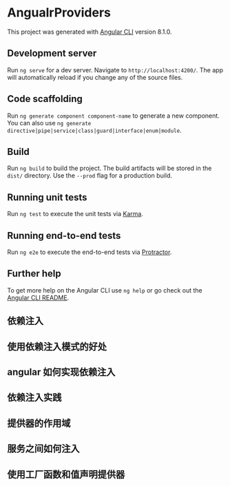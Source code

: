 # AngualrProviders

This project was generated with [Angular CLI](https://github.com/angular/angular-cli) version 8.1.0.

## Development server

Run `ng serve` for a dev server. Navigate to `http://localhost:4200/`. The app will automatically reload if you change any of the source files.

## Code scaffolding

Run `ng generate component component-name` to generate a new component. You can also use `ng generate directive|pipe|service|class|guard|interface|enum|module`.

## Build

Run `ng build` to build the project. The build artifacts will be stored in the `dist/` directory. Use the `--prod` flag for a production build.

## Running unit tests

Run `ng test` to execute the unit tests via [Karma](https://karma-runner.github.io).

## Running end-to-end tests

Run `ng e2e` to execute the end-to-end tests via [Protractor](http://www.protractortest.org/).

## Further help

To get more help on the Angular CLI use `ng help` or go check out the [Angular CLI README](https://github.com/angular/angular-cli/blob/master/README.md).

## 依赖注入
<!-- 
1： 什么是依赖注入模式以及使用依赖注入模式的好处？
依赖注入： Dependency Injection 简称 DI
假设写了一个方法，这个方法的参数是一个对象，当调用这个方法时，需要实例化这个对象，并把它传递给方法，
例如：new 一个商品Product，商品的信息在这里面Product()，然后调用createShipment方法，把这个商品Product传到这个方法里，
createShipment方法需要一个已经存在的product 类的实例，换句话说createShipment依赖Product类，但是createShipment方法本身并不知道如何创建一个product类，调用createShipment方法代码需要以某种方式创建 product，并将其作为方法的参数传递给createShipment方法，把这个对象那个作为参数传递给这个方法也叫注入这个方法，比如现在需要将product类换成一个product子类MockProduct，在我们的例子中，只需要改一行代码，
var product = new Product();
createShipment(product);
改成
var product = new MockProduct();
createShipment(product);
但是如果createShipment三个参数product,shipCompany,order，每个参数又有自己的依赖，代码可能会变成这样
var product = new Product();
var shipCompany = new ShipCompany();
var address = new Address();
var order = new Order();
order.setAddress(address);
createShipment(product,shipCompany,order);
把address信息set到order信息里面，然后调createShipment方法
上面代码有大量的手工实例化对象代码，能不能有什么能够代替创建createShipment方法所依赖的这些对象，以及这些对象自己所依赖的对象呢？
这个就是依赖注入模式要解决的问题
如果一个对象A要依赖一个类型为B的对象，那么对象A不需要去实例化对象B,B会外部机制注入进来，A只需要声明我需要一个B类型的对象，有人能给我一个吗？这就依赖注入要解决的问题
与依赖注入经常同时出现的一个概念叫控制反转，控制反转：Inversion of Control 简称 IOC、
控制反转是指将依赖的控制权从代码的内部转成代码外部，代码对外部的依赖是什么，是由代码的内部来决定的，
比如：var product = new Product() 决定了代码依赖Product()，如果我们把依赖改成MockProduct(),需要修改方法内部的代码，把Product()改成MockProduct()，如果实现控制反转，内部代码只需要声明我需要 Product()，至于传进来的是Product() 还是MockProduct()，是由代码外部来决定的，这样把依赖的控制权由代码的内部转成代码的外部，就叫控制反转，控制反转和依赖注入是一体两面，表达的是一个思想，控制反转侧重于描述目的：目的是将代码的控制权由代码内部转成代码外部。依赖注入侧重于描述手段：如何来实现控制反转，使用的手段叫依赖注入，实现控制反转模式的框架叫IOC容器，而angular框架就是一个IOC容器，

控制反转：Inversion of Control 简称 IOC
2： 介绍angular的依赖注入实现：注入器和提供器
3： 注入器的层级关系
 -->
## 使用依赖注入模式的好处
<!-- 
1： 依赖注入会以一种松耦合的方式编写代码，使代码的可重用性和可测性更高，

什么是松耦合和可重用性？

假设有一个商品组件productComponent,使用一个商品服务ProductService来获取商品信息，如果没有依赖注入，你需要知道在productComponent中如何实例化ProductService，有很多方式实例化ProductService比如new一个操作符，不管用哪种方法，商品组件productComponent和商品服务ProductService 都将紧密的结合在一起，如果想在另一个项目中，重用productComponent组件，但是要使用另一个不同的服务对象来获取商品的信息，这代表商品组件productComponent 和 商品服务ProductService 是紧密耦合在一起的，如果想在别的项目中使用商品组件productComponent，需要改代码商品组件里面的代码才可以用，而依赖注入可以解决这种商品组件和商品服务紧耦合关系，从而可以使商品组件在别的项目中也可以使用，不用修改商品组件中的代码，
var productService = new ProductService();
var productService = new AnotherProductService();
看下面一段代码：
@NgModule({
  providers: [ProductService]
  ... 省略其他配置
})
export class AppModule { }

@Componnet({
  ...省略组件配置
})
export class ProductComponnet {
  product: Product;
  constructor(productService: ProductService) {
    this.product = productService.getProduct();
  }
}

在angular项目中，通过指定providers 来告诉angular哪些对象需要依赖注入，
providers 属性是一个数组，数组里面的每一个元素是一个provider, 一个provide 定义了一个对象在被注入到指令和组件之前如何实例化，
providers: [ProductService]  这一段代码等价于 
providers: [{provide: ProductService, useClass: ProductService}]   
这里涉及angular的一个概念token, 一个token用来代表一个可被注入的对象的类型，token类型由providers的配置对象的provide属性来决定，所以providers: [{provide: ProductService, useClass: ProductService}] 这段代码的意思是，注册一个类型是 ProductService的token，当由组件或者指令声明自己需要一个ProductService的token时，实例化一个useClass: ProductService，并将其注入到目标对象，

那么组件或指令如何声明自己需要一个类型为 ProductService的token，？
答案是用组件或指令的构造函数，如果在构造函数中这样去写（productService: ProductService ）就是我需要一个类型为 ProductService的token, angular框架看到这个声明以后，就会去providers中去找provide: ProductService 这个类型的token对应的类useClass: ProductService 是哪一个，
constructor(productService: ProductService) {
    this.product = productService.getProduct();
  }
现在写的类useClass对应 ProductService 那么就会实例化一个ProductService注入到constructor(productService: ProductService)，ProductComponnet组件本身并不知道传递进来的是ProductService哪一个实现，更不需要明确实例化 ProductService，他只需要使用angular创建好的这个
对象constructor(productService: ProductService)，然后调用他的 getProduct 方法就可以了，如果想在其他项目中重用ProductComponnet这个组件，而那个项目中有另一个实现ProductService的类，那么可以修改另一个项目的AppModule 中的 providers声明，修改成这样
providers: [{provide: ProductService, useClass: AnotherProductService}]
这个意思是说我要注册一个ProductService的token，当有组件或者类声明我需要ProductService时，就在useClass: AnotherProductService 这里new 一个 AnotherProductService，现在angular 将实例化这个类型AnotherProductService， 并注入到ProductComponnet组件里面，而 ProductComponnet组件本身并不需要任何的修改，在这里消除了 ProductService 和 ProductComponnet 的紧耦合，从而提高了ProductComponnet 组件的重用性，


依赖注入的第二个好处： 可测性
当真实的对象还不可用时，可以方便的注入一个虚拟的对象来测试程序，
假设为应用添加一个登陆功能，创建一个LoginComponnet 组件，让用户填写用户名和密码，LoginComponnet 组件也需要依赖一个login服务，login服务需要连接一个身份认证服务器，并且检查用户提供的用户名，密码是否正确，但是身份认证服务器是另一个部门开发的，还没开发好，但是LoginComponnet 组件已经开发好了，没法测试，这时依赖注入可以很好地解决这个问题： 可以创建一个 MockLoginService 这个服务并不真正的连接认证服务器，而是另外编码一段逻辑判断是否可以认证登录，例如只有用户名是admin 密码是1234时，才可以认证登录，其他情况都返回用户名和密码错误，然后使用依赖注入将这个 MockLoginService 注入到LoginComponnet 组件，等认证服务器开发好了，只需要改一行代码 providers的属性，就可以让 angular 注入真正的loginservice ,提高可测试行
 -->

 ## angular 如何实现依赖注入
 <!-- 
 这主要涉及到两个概念 注入器 和 提供器
 注入器：constructor(private productService: ProductService){...}
 提供器： providers:[ProductService] => providers:[{provide:ProductService, useClass: ProductService}]
 当provide 和useClass的类型都是ProductService 可以简写成这个样providers:[ProductService]

 注入器：
  每一个组件都有一个注入器，负责注入组件需要的对象，注入器是angular 提供的一个服务类，一般情况下不需要直接调用注入器的方法，注入器会自动通过组件的构造函数将组件所需的对象注入进组件，例如：
  constructor(private productService: ProductService){...}
  constructor这个就是组件的构造函数，在这个构造函数中声名private我们需要的 productService 这样一个属性，在这个属性上我们指明他的
  类型是 ProductService ,angular 在看到这样一个构造声明的时候，就会在整个应用中去寻找 ProductService 的实例，如果能找到这个实例，就会把
  ProductService 这个实例注入到productService这个对象里面去，直接使用就可以了，为了让注入器知道需要被注入的对象如何实例化：这个ProductService怎样产生这个ProductService ，你需要指定提供器，

提供器：providers:[ProductService] => providers:[{provide:ProductService, useClass: ProductService}]
  一般我们会通过组件或者模块的providers属性来声明provide(像这样[ProductService]),在这个声明里provide 指定了提供器的token，useClass 说明实例化的方式是new ,new一个 ProductService ，而这个token 就是 在构造函数中constructor(private productService: ProductService){...} 声明的属性productService的一个类型 ProductService，当我在构造函数中声明我需要一个ProductService类型的对象的时候，他会去找token对应的productService，也就是找provide:ProductService这样一个provide的声明，他看到这个声明写的是useClass: ProductService, 他就会new一个ProductService放到 这里来constructor(private productService: ProductService){...}，如果这样写
  providers:[{provide:ProductService, useClass: AnotherProductService}] 那么在构造函数中constructor(private productService: ProductService){...}声明我需要的ProductService这样一个token的时候，new出来的东西就是AnotherProductService，所以构造函数声明的类型productService: ProductService和提供器里面provide的token（provide:ProductService）这两个是一致的，根据token的类型来匹配要注入的对象和提供器的，然后根据提供器的useClass属性来实例化具体的一个类，这里useClass: ProductService指定的是什么类 ，真正实例化的就是什么类

  最后我们还可以通过一个工厂方法useFactory来返回一个实例化对象，把工厂方法返回的实例{...}注入到ProductService属性中，
  providers:[{provide:ProductService, useFactory: () => {...}}]
  在工厂函数中还可以对实例化对象ProductService 做一些初始化的操作，
 
  -->
  ## 依赖注入实践
  <!-- 
  ng g componnet product1
  ng g service shared/product
  生成一个 product 组件和 service ，
  因为服务可以再多个组件之间共享，所以放到shared文件夹下，
   -->

## 提供器的作用域
<!-- 
在这个例子中，我们将提供器声明在了app.module 中 providers: [ProductService], 除了声明在模块中提供器 providers 也可以声明在组件中

作用域的规则：
  1：当一个提供器声明在模块（app.module 中 providers: [ProductService]）中时，它是对所有组件可见的，所以组件都可以注入它（constructor(private productService: ProductService) { }），虽然product1没有声明ProductService的注入器，但是他是可以注入模块中声明的注入器中的token，

  2: 当一个提供器声明在组件中时，它只对声明它的组件及其子组件可见，其他组件不可以注入它，
  3： 当声明在模块中的提供器和声明在组件中的提供器具有相同的token时，声明在组件中提供器会覆盖声明在模块中的提供器，所以product2这个组件会使用anotherProductService 这个服务来获取商品的数据，
  4： 一般我们会把 提供器优先声明在模块中，只有在服务必须对模块之外的其他组件不可见时才声明在组件中，是非常不常见的，
 -->
## 服务之间如何注入
<!-- 
1: 先生成一个 ng g service shared/logger
2: 把这个服务注入到product.service（ProductService）中
 -->
## 使用工厂函数和值声明提供器
<!-- 
什么情况爱下使用工厂函数？
1：根据某些条件具体实例化哪些对象
2：实例化对象也就是调用构造函数时，需要传递参数
如何指定工厂函数作为提供器?
  1: 把 product2.component 的 provoders 注释掉，现在 product2 和product1共用一个模块中的        provoders,数据都是一样的了
  2： 修改app.module 中的provoders声明，由providers: [ProductService,LoggerService],改为
  
 -->

